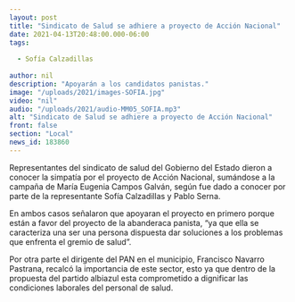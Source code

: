 ```yaml
---
layout: post
title: "Sindicato de Salud se adhiere a proyecto de Acción Nacional"
date: 2021-04-13T20:48:00.000-06:00
tags:
  
  - Sofía Calzadillas
  
author: nil
description: "Apoyarán a los candidatos panistas."
image: "/uploads/2021/images-SOFIA.jpg"
video: "nil"
audio: "/uploads/2021/audio-MM05_SOFIA.mp3"
alt: "Sindicato de Salud se adhiere a proyecto de Acción Nacional"
front: false
section: "Local"
news_id: 183860
---
```


Representantes del sindicato de salud del Gobierno del Estado dieron a conocer la simpatía por el proyecto de Acción Nacional, sumándose a la campaña de María Eugenia Campos Galván, según fue dado a conocer por parte de la representante Sofía Calzadillas y Pablo Serna.

En ambos casos señalaron que apoyaran el proyecto en primero porque están a favor del proyecto de la abanderaca panista, “ya que ella se caracteriza una ser una persona dispuesta dar soluciones a los problemas que enfrenta el gremio de salud”.

Por otra parte el dirigente del PAN en el municipio, Francisco Navarro Pastrana, recalcó la importancia de este sector, esto ya que dentro de la propuesta del partido albiazul esta comprometido a dignificar las condiciones laborales del personal de salud.
